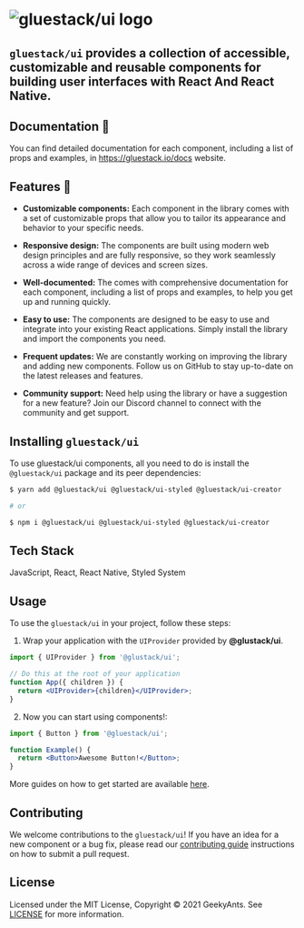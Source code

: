 # <img src="https://raw.githubusercontent.com/gluestack/ui/master/img/logo.png" alt="gluestack/ui logo">

## `gluestack/ui` provides a collection of accessible, customizable and reusable components for building user interfaces with React And React Native.

## Documentation 📝

You can find detailed documentation for each component, including a list of props and examples, in https://gluestack.io/docs website.

## Features 🚀

- **Customizable components:** Each component in the library comes with a set of customizable props that allow you to tailor its appearance and behavior to your specific needs.

- **Responsive design:** The components are built using modern web design principles and are fully responsive, so they work seamlessly across a wide range of devices and screen sizes.

- **Well-documented:** The comes with comprehensive documentation for each component, including a list of props and examples, to help you get up and running quickly.

- **Easy to use:** The components are designed to be easy to use and integrate into your existing React applications. Simply install the library and import the components you need.

- **Frequent updates:** We are constantly working on improving the library and adding new components. Follow us on GitHub to stay up-to-date on the latest releases and features.

- **Community support:** Need help using the library or have a suggestion for a new feature? Join our Discord channel to connect with the community and get support.

## Installing `gluestack/ui`

To use gluestack/ui components, all you need to do is install the
`@gluestack/ui` package and its peer dependencies:

```sh
$ yarn add @gluestack/ui @gluestack/ui-styled @gluestack/ui-creator

# or

$ npm i @gluestack/ui @gluestack/ui-styled @gluestack/ui-creator
```

## Tech Stack

JavaScript, React, React Native, Styled System

## Usage

To use the `gluestack/ui` in your project, follow these steps:

1. Wrap your application with the `UIProvider` provided by
   **@glustack/ui**.

```jsx
import { UIProvider } from '@glustack/ui';

// Do this at the root of your application
function App({ children }) {
  return <UIProvider>{children}</UIProvider>;
}
```

2. Now you can start using components!:

```jsx
import { Button } from '@gluestack/ui';

function Example() {
  return <Button>Awesome Button!</Button>;
}
```

More guides on how to get started are available
[here](https://gluestack.io/).

## Contributing

We welcome contributions to the `gluestack/ui`! If you have an idea for a new component or a bug fix, please read our [contributing guide](./CONTRIBUTING.md) instructions on how to submit a pull request.

## License

Licensed under the MIT License, Copyright © 2021 GeekyAnts. See [LICENSE](https://github.com/gluestack/ui/blob/master/LICENSE) for more information.
